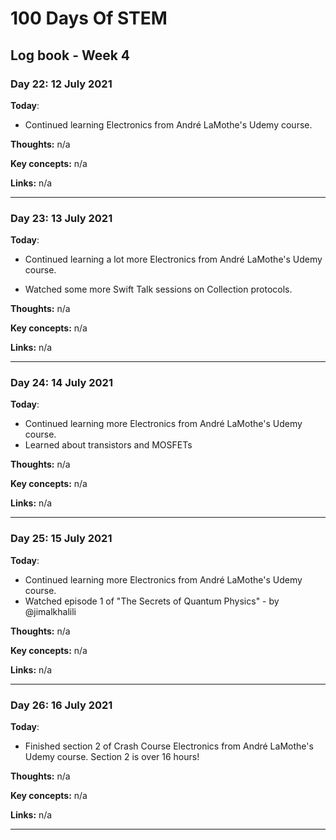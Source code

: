 # 100 Days Of STEM

## Log book - Week 4

### Day 22: 12 July 2021

**Today**:

* Continued learning Electronics from André LaMothe's Udemy course.

**Thoughts:** n/a

**Key concepts:** n/a

**Links:** n/a

---

### Day 23: 13 July 2021

**Today**:

* Continued learning a lot more Electronics from André LaMothe's Udemy course.

* Watched some more Swift Talk sessions on Collection protocols.

**Thoughts:** n/a

**Key concepts:** n/a

**Links:** n/a

---

### Day 24: 14 July 2021

**Today**:

* Continued learning more Electronics from André LaMothe's Udemy course.
* Learned about transistors and MOSFETs

**Thoughts:** n/a

**Key concepts:** n/a

**Links:** n/a

---

### Day 25: 15 July 2021

**Today**:

* Continued learning more Electronics from André LaMothe's Udemy course.
* Watched episode 1 of "The Secrets of Quantum Physics" - by @jimalkhalili 

**Thoughts:** n/a

**Key concepts:** n/a

**Links:** n/a

---

### Day 26: 16 July 2021

**Today**:

* Finished section 2 of Crash Course Electronics from André LaMothe's Udemy course. Section 2 is over 16 hours!

**Thoughts:** n/a

**Key concepts:** n/a

**Links:** n/a

---
